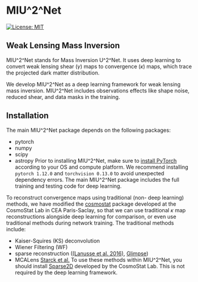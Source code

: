 # MIU^2^Net

[![License: MIT](https://img.shields.io/badge/License-MIT-yellow.svg)](https://opensource.org/licenses/MIT)

## Weak Lensing Mass Inversion

MIU^2^Net stands for Mass Inversion U^2^Net. It uses deep learning to convert weak lensing shear ($\gamma$) maps to convergence ($\kappa$) maps, which trace the projected dark matter distribution. 

We develop MIU^2^Net as a deep learning framework for weak lensing mass inversion. MIU^2^Net includes observations effects like shape noise, reduced shear, and data masks in the training.


## Installation

The main MIU^2^Net package depends on the following packages:
- pytorch
- numpy
- scipy
- astropy
Prior to installing MIU^2^Net, make sure to [install PyTorch](https://pytorch.org/) according to your OS and compute platform. We recommend installing `pytorch 1.12.0` and `torchvision 0.13.0` to avoid unexpected dependency errors. The main MIU^2^Net package includes the full training and testing code for deep learning.

To reconstruct convergence maps using traditional (non- deep learning) methods, we have modified the [cosmostat](https://github.com/CosmoStat/cosmostat) package developed at the CosmoStat Lab in CEA Paris-Saclay, so that we can use traditional $\kappa$ map reconstructions alongside deep learning for comparison, or even use traditional methods during network training. The traditional methods include:
- Kaiser-Squires (KS) deconvolution
- Wiener Filtering (WF)
- sparse reconstruction ([(Lanusse et al. 2016)](https://arxiv.org/abs/1603.01599), [Glimpse](https://github.com/CosmoStat/Glimpse/tree/v1.0)) 
- MCALens [Starck et al.](https://arxiv.org/abs/2102.04127)
To use these methods within MIU^2^Net, you should install [Sparse2D](https://github.com/CosmoStat/Sparse2D) developed by the CosmoStat Lab. This is not required by the deep learning framework. 


